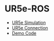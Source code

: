 # UR5e-ROS

- [UR5e Simulation](./ur5e-ros/ur5e-simulation.md)
- [UR5e Connection](./ur5e-ros/ur5e-connection.md)
- [Demo Code](./ur5e-ros/demo-code.md)
